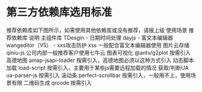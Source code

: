 # 第三方依赖库选用标准
推荐依赖库如下图所示，如需使用其他依赖库或没有推荐，请报上级
使用场景	推荐依赖库	说明
主组件库	TDesgin	-
日期时间处理	dayjs	-
富文本编辑器	wangeditor（V5）	-
xxs攻击防护	xss	一般配合富文本编辑器使用
图片云存储	qiniu-js	公司内部一般推荐客户使用七牛云
图表可视化	@antv/g2plot	按需引入
高德地图	amap-jsapi-loader	按需引入，高德地图必须以这种方式引入
动态脚本加载	load-script	按需引入，主要用于某些js需要远程加载的情况
获取/判断UA	ua-parser-js	按需引入
滚动条	perfect-scrollbar	按需引入，一般用不上，使用场景有限
二维码生成	qrcode	按需引入